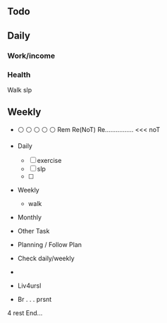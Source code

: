 
## Todo
## Daily
### Work/income
### Health
Walk
slp
## Weekly



* ⚪ ⚪ ⚪ ⚪ ⚪ Rem Re(NoT)  Re................ <<< noT
- Daily
  - [ ] exercise
  - [ ] slp
  - [ ] 
- Weekly
  - walk
- Monthly

- Other Task

* Planning / Follow Plan
* Check daily/weekly

* 
* Liv4ursl
* Br . . . prsnt

4 rest
End...
